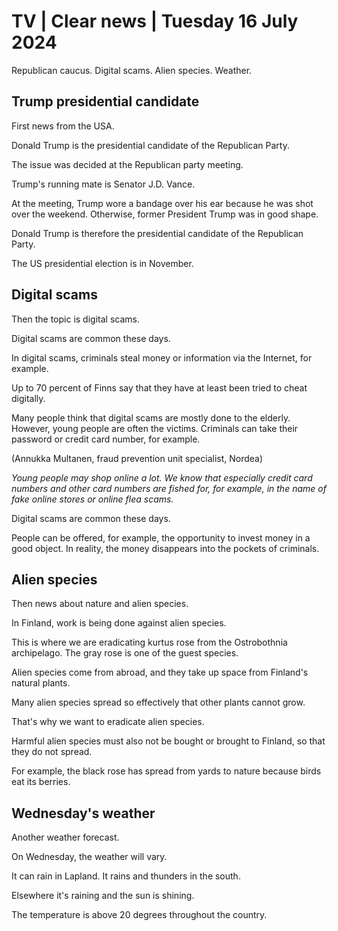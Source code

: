 # TV \| Clear news \| Tuesday 16 July 2024

Republican caucus. Digital scams. Alien species. Weather.

## Trump presidential candidate

First news from the USA.

Donald Trump is the presidential candidate of the Republican Party.

The issue was decided at the Republican party meeting.

Trump's running mate is Senator J.D. Vance.

At the meeting, Trump wore a bandage over his ear because he was shot over the weekend. Otherwise, former President Trump was in good shape.

Donald Trump is therefore the presidential candidate of the Republican Party.

The US presidential election is in November.

## Digital scams

Then the topic is digital scams.

Digital scams are common these days.

In digital scams, criminals steal money or information via the Internet, for example.

Up to 70 percent of Finns say that they have at least been tried to cheat digitally.

Many people think that digital scams are mostly done to the elderly. However, young people are often the victims. Criminals can take their password or credit card number, for example.

(Annukka Multanen, fraud prevention unit specialist, Nordea)

*Young people may shop online a lot. We know that especially credit card numbers and other card numbers are fished for, for example, in the name of fake online stores or online flea scams.*

Digital scams are common these days.

People can be offered, for example, the opportunity to invest money in a good object. In reality, the money disappears into the pockets of criminals.

## Alien species

Then news about nature and alien species.

In Finland, work is being done against alien species.

This is where we are eradicating kurtus rose from the Ostrobothnia archipelago. The gray rose is one of the guest species.

Alien species come from abroad, and they take up space from Finland's natural plants.

Many alien species spread so effectively that other plants cannot grow.

That's why we want to eradicate alien species.

Harmful alien species must also not be bought or brought to Finland, so that they do not spread.

For example, the black rose has spread from yards to nature because birds eat its berries.

## Wednesday's weather

Another weather forecast.

On Wednesday, the weather will vary.

It can rain in Lapland. It rains and thunders in the south.

Elsewhere it's raining and the sun is shining.

The temperature is above 20 degrees throughout the country.
